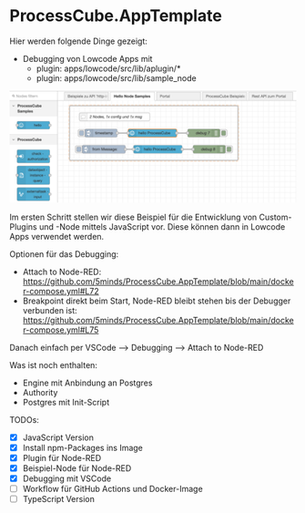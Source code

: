 # ProcessCube.AppTemplate

Hier werden folgende Dinge gezeigt:

- Debugging von Lowcode Apps mit
  - plugin: apps/lowcode/src/lib/aplugin/*
  - plugin: apps/lowcode/src/lib/sample_node

![Hello Node](./.assets/hello_node.png)

Im ersten Schritt stellen wir diese Beispiel für die Entwicklung von Custom-Plugins und -Node
mittels JavaScript vor. Diese können dann in Lowcode Apps verwendet werden.

Optionen für das Debugging:
- Attach to Node-RED: https://github.com/5minds/ProcessCube.AppTemplate/blob/main/docker-compose.yml#L72
- Breakpoint direkt beim Start, Node-RED bleibt stehen bis der Debugger verbunden ist: https://github.com/5minds/ProcessCube.AppTemplate/blob/main/docker-compose.yml#L75

Danach einfach per VSCode --> Debugging --> Attach to Node-RED

Was ist noch enthalten:
- Engine mit Anbindung an Postgres
- Authority
- Postgres mit Init-Script


TODOs:
- [x] JavaScript Version
- [x] Install npm-Packages ins Image
- [x] Plugin für Node-RED
- [x] Beispiel-Node für Node-RED
- [x] Debugging mit VSCode
- [ ] Workflow für GitHub Actions und Docker-Image
- [ ] TypeScript Version
